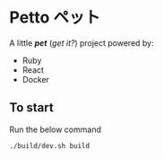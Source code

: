 # Petto ペット

A little **_pet_** (_get it?_) project powered by:
* Ruby
* React
* Docker

## To start

Run the below command
```
./build/dev.sh build
```
